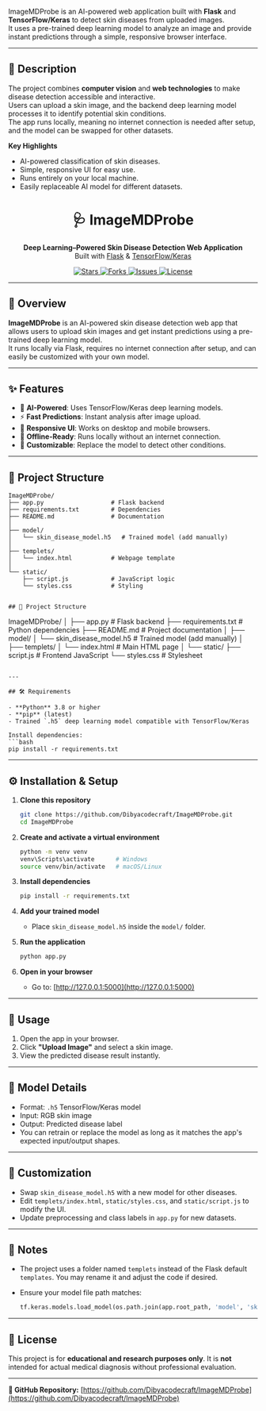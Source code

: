 
ImageMDProbe is an AI-powered web application built with **Flask** and **TensorFlow/Keras** to detect skin diseases from uploaded images.  
It uses a pre-trained deep learning model to analyze an image and provide instant predictions through a simple, responsive browser interface.

---

## 📖 Description

The project combines **computer vision** and **web technologies** to make disease detection accessible and interactive.  
Users can upload a skin image, and the backend deep learning model processes it to identify potential skin conditions.  
The app runs locally, meaning no internet connection is needed after setup, and the model can be swapped for other datasets.

**Key Highlights**
- AI-powered classification of skin diseases.
- Simple, responsive UI for easy use.
- Runs entirely on your local machine.
- Easily replaceable AI model for different datasets.




<h1 align="center">🩺 ImageMDProbe</h1>
<p align="center">
  <b>Deep Learning–Powered Skin Disease Detection Web Application</b><br>
  Built with <a href="https://flask.palletsprojects.com/">Flask</a> & <a href="https://www.tensorflow.org/">TensorFlow/Keras</a>
</p>

<p align="center">
  <a href="https://github.com/Dibyacodecraft/ImageMDProbe/stargazers">
    <img src="https://img.shields.io/github/stars/Dibyacodecraft/ImageMDProbe?style=for-the-badge" alt="Stars">
  </a>
  <a href="https://github.com/Dibyacodecraft/ImageMDProbe/fork">
    <img src="https://img.shields.io/github/forks/Dibyacodecraft/ImageMDProbe?style=for-the-badge" alt="Forks">
  </a>
  <a href="https://github.com/Dibyacodecraft/ImageMDProbe/issues">
    <img src="https://img.shields.io/github/issues/Dibyacodecraft/ImageMDProbe?style=for-the-badge" alt="Issues">
  </a>
  <a href="https://github.com/Dibyacodecraft/ImageMDProbe/blob/main/LICENSE">
    <img src="https://img.shields.io/github/license/Dibyacodecraft/ImageMDProbe?style=for-the-badge" alt="License">
  </a>
</p>

---

## 📖 Overview

**ImageMDProbe** is an AI-powered skin disease detection web app that allows users to upload skin images and get instant predictions using a pre-trained deep learning model.  
It runs locally via Flask, requires no internet connection after setup, and can easily be customized with your own model.

---

## ✨ Features

- 🧠 **AI-Powered**: Uses TensorFlow/Keras deep learning models.
- ⚡ **Fast Predictions**: Instant analysis after image upload.
- 📱 **Responsive UI**: Works on desktop and mobile browsers.
- 🔌 **Offline-Ready**: Runs locally without an internet connection.
- 🔄 **Customizable**: Replace the model to detect other conditions.

---

## 📂 Project Structure

```plaintext
ImageMDProbe/
├── app.py                   # Flask backend
├── requirements.txt         # Dependencies
├── README.md                # Documentation
│
├── model/
│   └── skin_disease_model.h5   # Trained model (add manually)
│
├── templets/
│   └── index.html           # Webpage template
│
└── static/
    ├── script.js            # JavaScript logic
    └── styles.css           # Styling


## 📂 Project Structure

```

ImageMDProbe/
│
├── app.py                   # Flask backend
├── requirements.txt         # Python dependencies
├── README.md                # Project documentation
│
├── model/
│   └── skin\_disease\_model.h5   # Trained model (add manually)
│
├── templets/
│   └── index.html           # Main HTML page
│
└── static/
├── script.js            # Frontend JavaScript
└── styles.css           # Stylesheet

````

---

## 🛠 Requirements

- **Python** 3.8 or higher  
- **pip** (latest)  
- Trained `.h5` deep learning model compatible with TensorFlow/Keras  

Install dependencies:
```bash
pip install -r requirements.txt
````

---

## ⚙️ Installation & Setup

1. **Clone this repository**

   ```bash
   git clone https://github.com/Dibyacodecraft/ImageMDProbe.git
   cd ImageMDProbe
   ```

2. **Create and activate a virtual environment**

   ```bash
   python -m venv venv
   venv\Scripts\activate      # Windows
   source venv/bin/activate   # macOS/Linux
   ```

3. **Install dependencies**

   ```bash
   pip install -r requirements.txt
   ```

4. **Add your trained model**

   * Place `skin_disease_model.h5` inside the `model/` folder.

5. **Run the application**

   ```bash
   python app.py
   ```

6. **Open in your browser**

   * Go to: [http://127.0.0.1:5000](http://127.0.0.1:5000)

---

## 📸 Usage

1. Open the app in your browser.
2. Click **"Upload Image"** and select a skin image.
3. View the predicted disease result instantly.

---

## 🧠 Model Details

* Format: `.h5` TensorFlow/Keras model
* Input: RGB skin image
* Output: Predicted disease label
* You can retrain or replace the model as long as it matches the app's expected input/output shapes.

---

## 🚀 Customization

* Swap `skin_disease_model.h5` with a new model for other diseases.
* Edit `templets/index.html`, `static/styles.css`, and `static/script.js` to modify the UI.
* Update preprocessing and class labels in `app.py` for new datasets.

---

## 📌 Notes

* The project uses a folder named `templets` instead of the Flask default `templates`.
  You may rename it and adjust the code if desired.
* Ensure your model file path matches:

  ```python
  tf.keras.models.load_model(os.path.join(app.root_path, 'model', 'skin_disease_model.h5'))
  ```

---

## 📄 License

This project is for **educational and research purposes only**.
It is **not** intended for actual medical diagnosis without professional evaluation.

---

**🔗 GitHub Repository:** [https://github.com/Dibyacodecraft/ImageMDProbe](https://github.com/Dibyacodecraft/ImageMDProbe)

